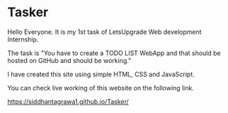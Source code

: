 # Tasker

Hello Everyone. It is my 1st task of LetsUpgrade Web development Internship.

The task is "You have to create a TODO LIST WebApp and that should be hosted on GitHub and should be working."

I have created this site using simple HTML, CSS and JavaScript.

You can check live working of this website on the following link.

https://siddhantagrawa1.github.io/Tasker/
